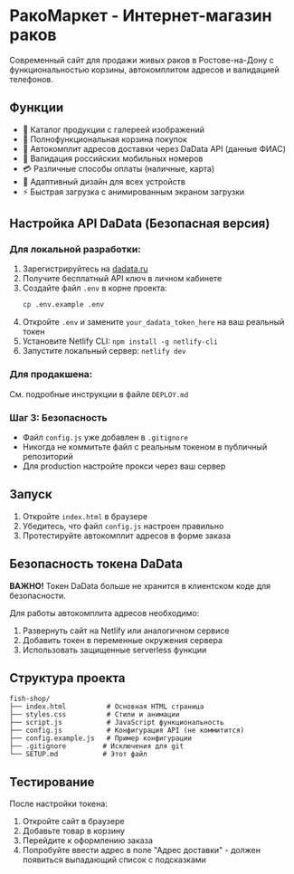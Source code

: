 # РакоМаркет - Интернет-магазин раков

Современный сайт для продажи живых раков в Ростове-на-Дону с функциональностью корзины, автокомплитом адресов и валидацией телефонов.

## Функции

- 🦐 Каталог продукции с галереей изображений
- 🛒 Полнофункциональная корзина покупок
- 📍 Автокомплит адресов доставки через DaData API (данные ФИАС)
- 📱 Валидация российских мобильных номеров
- 💳 Различные способы оплаты (наличные, карта)
- 📱 Адаптивный дизайн для всех устройств
- ⚡ Быстрая загрузка с анимированным экраном загрузки

## Настройка API DaData (Безопасная версия)

### Для локальной разработки:

1. Зарегистрируйтесь на [dadata.ru](https://dadata.ru/)
2. Получите бесплатный API ключ в личном кабинете
3. Создайте файл `.env` в корне проекта:
   ```bash
   cp .env.example .env
   ```
4. Откройте `.env` и замените `your_dadata_token_here` на ваш реальный токен
5. Установите Netlify CLI: `npm install -g netlify-cli`
6. Запустите локальный сервер: `netlify dev`

### Для продакшена:

См. подробные инструкции в файле `DEPLOY.md`

### Шаг 3: Безопасность

- Файл `config.js` уже добавлен в `.gitignore`
- Никогда не коммитьте файл с реальным токеном в публичный репозиторий
- Для production настройте прокси через ваш сервер

## Запуск

1. Откройте `index.html` в браузере
2. Убедитесь, что файл `config.js` настроен правильно
3. Протестируйте автокомплит адресов в форме заказа

## Безопасность токена DaData

**ВАЖНО!** Токен DaData больше не хранится в клиентском коде для безопасности.

Для работы автокомплита адресов необходимо:

1. Развернуть сайт на Netlify или аналогичном сервисе
2. Добавить токен в переменные окружения сервера
3. Использовать защищенные serverless функции

## Структура проекта

```
fish-shop/
├── index.html          # Основная HTML страница
├── styles.css          # Стили и анимации
├── script.js           # JavaScript функциональность
├── config.js           # Конфигурация API (не коммитится)
├── config.example.js   # Пример конфигурации
├── .gitignore         # Исключения для git
└── SETUP.md           # Этот файл
```

## Тестирование

После настройки токена:

1. Откройте сайт в браузере
2. Добавьте товар в корзину
3. Перейдите к оформлению заказа
4. Попробуйте ввести адрес в поле "Адрес доставки" - должен появиться выпадающий список с подсказками

